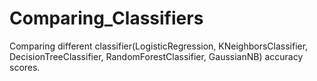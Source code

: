 # Comparing_Classifiers

Comparing different classifier(LogisticRegression, KNeighborsClassifier, DecisionTreeClassifier, RandomForestClassifier, GaussianNB) accuracy scores.
